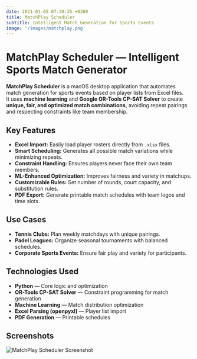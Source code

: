 ```yaml
---
date: 2021-01-05 07:30:35 +0300
title: MatchPlay Scheduler
subtitle: Intelligent Match Generation for Sports Events
image: '/images/matchplay.png'
---
```


# MatchPlay Scheduler — Intelligent Sports Match Generator

**MatchPlay Scheduler** is a macOS desktop application that automates match generation for sports events based on player lists from Excel files.  
It uses **machine learning** and **Google OR-Tools CP-SAT Solver** to create **unique, fair, and optimized match combinations**, avoiding repeat pairings and respecting constraints like team membership.

## Key Features
- **Excel Import:** Easily load player rosters directly from `.xlsx` files.
- **Smart Scheduling:** Generates all possible match variations while minimizing repeats.
- **Constraint Handling:** Ensures players never face their own team members.
- **ML-Enhanced Optimization:** Improves fairness and variety in matchups.
- **Customizable Rules:** Set number of rounds, court capacity, and substitution rules.
- **PDF Export:** Generate printable match schedules with team logos and time slots.

## Use Cases
- **Tennis Clubs:** Plan weekly matchdays with unique pairings.
- **Padel Leagues:** Organize seasonal tournaments with balanced schedules.
- **Corporate Sports Events:** Ensure fair play and variety for participants.

## Technologies Used
- **Python** — Core logic and optimization
- **OR-Tools CP-SAT Solver** — Constraint programming for match generation
- **Machine Learning** — Match distribution optimization
- **Excel Parsing (openpyxl)** — Player list import
- **PDF Generation** — Printable schedules

## Screenshots
![MatchPlay Scheduler Screenshot](/images/matchplay_schedule.png)